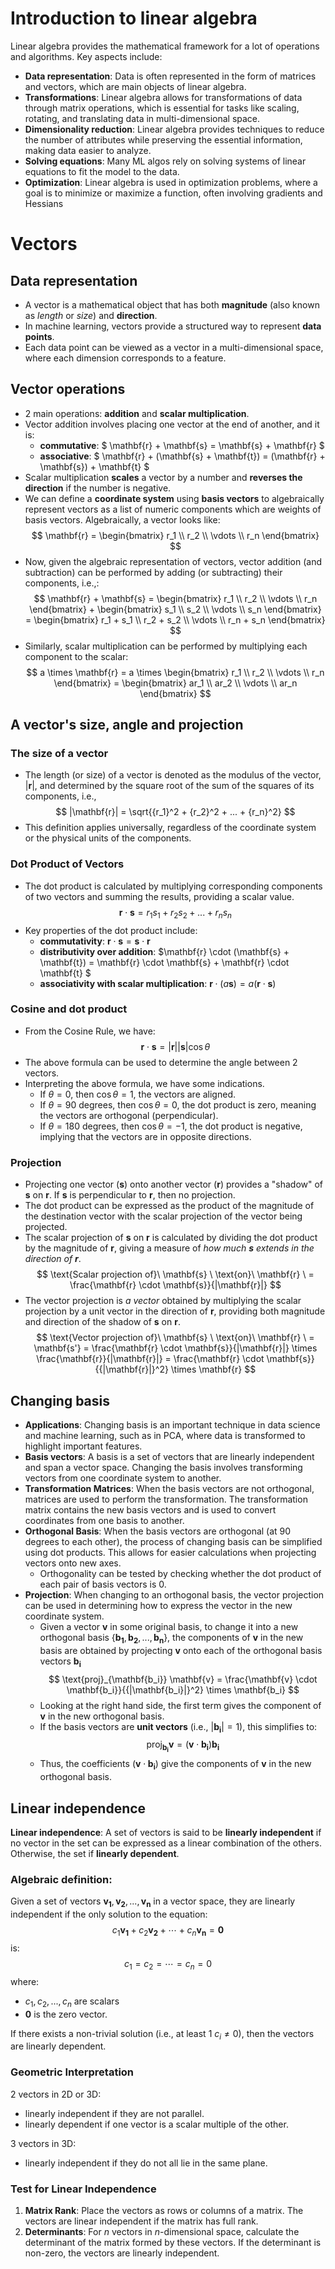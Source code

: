 # Introduction to linear algebra

Linear algebra provides the mathematical framework for a lot of operations and algorithms. Key aspects include:
- **Data representation**: Data is often represented in the form of matrices and vectors, which are main objects of linear algebra.
- **Transformations**: Linear algebra allows for transformations of data through matrix operations, which is essential for tasks like scaling, rotating, and translating data in multi-dimensional space.
- **Dimensionality reduction**: Linear algebra provides techniques to reduce the number of attributes while preserving the essential information, making data easier to analyze.
- **Solving equations**: Many ML algos rely on solving systems of linear equations to fit the model to the data.
- **Optimization**: Linear algebra is used in optimization problems, where a goal is to minimize or maximize a function, often involving gradients and Hessians

# Vectors

## Data representation
- A vector is a mathematical object that has both **magnitude** (also known as *length* or *size*) and **direction**.
- In machine learning, vectors provide a structured way to represent **data points**. 
- Each data point can be viewed as a vector in a multi-dimensional space, where each dimension corresponds to a feature.

## Vector operations
- 2 main operations: **addition** and **scalar multiplication**.
- Vector addition involves placing one vector at the end of another, and it is:
    - **commutative**: $ \mathbf{r} + \mathbf{s} = \mathbf{s} + \mathbf{r} $
    - **associative**: $ \mathbf{r} + (\mathbf{s} + \mathbf{t}) = (\mathbf{r} + \mathbf{s}) + \mathbf{t} $
- Scalar multiplication **scales** a vector by a number and **reverses the direction** if the number is negative.
- We can define a **coordinate system** using **basis vectors** to algebraically represent vectors as a list of numeric components which are weights of basis vectors. Algebraically, a vector looks like:
    $$
    \mathbf{r} = 
    \begin{bmatrix}
    r_1 \\
    r_2 \\
    \vdots \\
    r_n
    \end{bmatrix}
    $$
- Now, given the algebraic representation of vectors, vector addition (and subtraction) can be performed by adding (or subtracting) their components, i.e.,:
    $$
    \mathbf{r} + \mathbf{s} = \begin{bmatrix} r_1 \\ r_2 \\ \vdots \\ r_n \end{bmatrix} +
                              \begin{bmatrix} s_1 \\ s_2 \\ \vdots \\ s_n \end{bmatrix}
                            = \begin{bmatrix} r_1 + s_1 \\ r_2 + s_2 \\ \vdots \\ r_n + s_n \end{bmatrix}
    $$
- Similarly, scalar multiplication can be performed by multiplying each component to the scalar:
    $$
    a \times \mathbf{r} = a \times \begin{bmatrix} r_1 \\ r_2 \\ \vdots \\ r_n \end{bmatrix}
                        = \begin{bmatrix} ar_1 \\ ar_2 \\ \vdots \\ ar_n \end{bmatrix}
    $$

## A vector's size, angle and projection

### The size of a vector
- The length (or size) of a vector is denoted as the modulus of the vector, $|\mathbf{r}|$, and determined by the square root of the sum of the squares of its components, i.e.,
    $$
    |\mathbf{r}| = \sqrt{{r_1}^2 + {r_2}^2 + ... + {r_n}^2}
    $$
- This definition applies universally, regardless of the coordinate system or the physical units of the components.

### Dot Product of Vectors
- The dot product is calculated by multiplying corresponding components of two vectors and summing the results, providing a scalar value.
    $$
    \mathbf{r} \cdot \mathbf{s} = r_1 s_1 + r_2 s_2 + ...+ r_n s_n
    $$
- Key properties of the dot product include:
    - **commutativity**: $\mathbf{r} \cdot \mathbf{s} = \mathbf{s} \cdot \mathbf{r}$
    - **distributivity over addition**: $\mathbf{r} \cdot (\mathbf{s} + \mathbf{t}) = \mathbf{r} \cdot \mathbf{s} + \mathbf{r} \cdot \mathbf{t} $
    - **associativity with scalar multiplication**: $\mathbf{r} \cdot (a \mathbf{s}) = a(\mathbf{r} \cdot \mathbf{s})$

### Cosine and dot product
- From the Cosine Rule, we have:
    $$
    \mathbf{r} \cdot \mathbf{s} = |\mathbf{r}| |\mathbf{s}| \cos\theta
    $$
- The above formula can be used to determine the angle between 2 vectors.
- Interpreting the above formula, we have some indications.
    - If $\theta = 0$, then $\cos\theta = 1$, the vectors are aligned.
    - If $\theta= 90$ degrees, then $\cos\theta = 0$, the dot product is zero, meaning the vectors are orthogonal (perpendicular).
    - If $\theta= 180$ degrees, then $\cos\theta = -1$, the dot product is negative, implying that the vectors are in opposite directions.

### Projection
- Projecting one vector (**s**) onto another vector (**r**) provides a "shadow" of **s** on **r**. If **s** is perpendicular to **r**, then no projection.
- The dot product can be expressed as the product of the magnitude of the destination vector with the scalar projection of the vector being projected.
- The scalar projection of **s** on **r** is calculated by dividing the dot product by the magnitude of **r**, giving a measure of *how much **s** extends in the direction of **r***.
    $$
    \text{Scalar projection of}\ \mathbf{s} \ \text{on}\ \mathbf{r} \ = \frac{\mathbf{r} \cdot \mathbf{s}}{|\mathbf{r}|}
    $$
- The vector projection is *a vector* obtained by multiplying the scalar projection by a unit vector in the direction of **r**, providing both magnitude and direction of the shadow of **s** on **r**.
    $$
    \text{Vector projection of}\ \mathbf{s} \ \text{on}\ \mathbf{r} \ 
    = \mathbf{s'} 
    = \frac{\mathbf{r} \cdot \mathbf{s}}{|\mathbf{r}|} \times \frac{\mathbf{r}}{|\mathbf{r}|} 
    = \frac{\mathbf{r} \cdot \mathbf{s}}{{|\mathbf{r}|}^2} \times \mathbf{r}
    $$

## Changing basis
- **Applications**: Changing basis is an important technique in data science and machine learning, such as in PCA, where data is transformed to highlight important features.
- **Basis vectors**: A basis is a set of vectors that are linearly independent and span a vector space. Changing the basis involves transforming vectors from one coordinate system to another.
- **Transformation Matrices**: When the basis vectors are not orthogonal, matrices are used to perform the transformation. The transformation matrix contains the new basis vectors and is used to convert coordinates from one basis to another.
- **Orthogonal Basis**: When the basis vectors are orthogonal (at 90 degrees to each other), the process of changing basis can be simplified using dot products. This allows for easier calculations when projecting vectors onto new axes.
    - Orthogonality can be tested by checking whether the dot product of each pair of basis vectors is 0.
- **Projection**: When changing to an orthogonal basis, the vector projection can be used in determining how to express the vector in the new coordinate system.
    - Given a vector $\mathbf{v}$ in some original basis, to change it into a new orthogonal basis $\{\mathbf{b_1}, \mathbf{b_2},..., \mathbf{b_n}\}$, the components of $\mathbf{v}$ in the new basis are obtained by projecting $\mathbf{v}$ onto each of the orthogonal basis vectors $\mathbf{b_i}$
        $$
        \text{proj}_{\mathbf{b_i}} \mathbf{v} 
        = \frac{\mathbf{v} \cdot \mathbf{b_i}}{{|\mathbf{b_i}|}^2} \times \mathbf{b_i}
        $$
    - Looking at the right hand side, the first term gives the component of $\mathbf{v}$ in the new orthogonal basis.
    - If the basis vectors are **unit vectors** (i.e., $|\mathbf{b_i}|=1$), this simplifies to:
        $$ \text{proj}_{\mathbf{b_i}} \mathbf{v} = (\mathbf{v} \cdot \mathbf{b_i}) \mathbf{b_i} $$
    - Thus, the coefficients $(\mathbf{v} \cdot \mathbf{b_i})$ give the components of $\mathbf{v}$ in the new orthogonal basis.


## Linear independence
**Linear independence**: A set of vectors is said to be **linearly independent** if no vector in the set can be expressed as a linear combination of the others. Otherwise, the set if **linearly dependent**.

### Algebraic definition:
Given a set of vectors $\mathbf{v_1}, \mathbf{v_2}, ..., \mathbf{v_n}$ in a vector space, they are linearly independent if the only solution to the equation:
    $$
    c_1 \mathbf{v_1} + c_2 \mathbf{v_2} + \cdots + c_n \mathbf{v_n} = \mathbf{0}
    $$
is:
    $$
    c_1 = c_2 = \cdots = c_n = 0
    $$
where:
- $c_1, c_2,..., c_n$ are scalars
- $\mathbf{0}$ is the zero vector.

If there exists a non-trivial solution (i.e., at least 1 $c_i \neq 0$), then the vectors are linearly dependent.

### Geometric Interpretation
2 vectors in 2D or 3D:
- linearly independent if they are not parallel.
- linearly dependent if one vector is a scalar multiple of the other.

3 vectors in 3D:
- linearly independent if they do not all lie in the same plane.

### Test for Linear Independence
1. **Matrix Rank**: Place the vectors as rows or columns of a matrix. The vectors are linear independent if the matrix has full rank.
2. **Determinants**: For *n* vectors in *n*-dimensional space, calculate the determinant of the matrix formed by these vectors. If the determinant is non-zero, the vectors are linearly independent.
